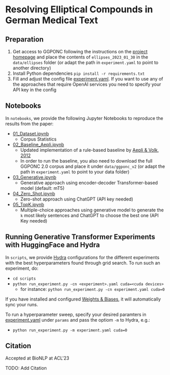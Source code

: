 # Resolving Elliptical Compounds in German Medical Text

## Preparation

1. Get access to GGPONC following the instructions on the [project homepage](https://www.leitlinienprogramm-onkologie.de/projekte/ggponc-english/) and place the contents of `ellipses_2023_01_30` in the `data/ellipses` folder (or adapt the path in `experiment.yaml` to point to another directory)
2. Install Python dependencies `pip install -r requirements.txt`
3. Fill and adjust the config file [experiment.yaml](scripts/experiment.yaml). If you want to use any of the approaches that require OpenAI services you need to specify your API key in the config

## Notebooks

In `notebooks`, we provide the following Jupyter Notebooks to reproduce the results from the paper:

- [01_Dataset.ipynb](notebooks/01_Dataset.ipynb)
    - Corpus Statistics
- [02_Baseline_Aepli.ipynb](notebooks/02_Baseline_Aepli.ipynb)
    - Updated implementation of a rule-based baseline by [Aepli & Volk, 2012](https://link.springer.com/chapter/10.1007/978-3-642-40722-2_1)
    - In order to run the baseline, you also need to download the full GGPONC 2.0 corpus and place it under `data/ggponc_v2` (or adapt the path in `experiment.yaml` to point to your data folder) 
- [03_Generative.ipynb](notebooks/03_Generative.ipynb)
    - Generative approach using encoder-decoder Transformer-based model (default: mT5)
- [04_Zero_Shot.ipynb](notebooks/04_Zero_Shot.ipynb)
    - Zero-shot approach using ChatGPT (API key needed)
- [05_TopK.ipynb](notebooks/05_TopK.ipynb)
    - Multiple-choice approaches using generative model to generate the `k` most likely sentences and ChatGPT to choose the best one (API Key needed) 

## Running Generative Transformer Experiments with HuggingFace and Hydra

In `scripts`, we provide [Hydra](https://github.com/facebookresearch/hydra) configurations for the different  experiments with the best hyperparameters found through grid search.
To run such an experiment, do:
- `cd scripts`
- `python run_experiment.py -cn <experiment>.yaml cuda=<cuda devices>`
    - for instance: `python run_experiment.py -cn experiment.yaml cuda=0`

If you have installed and configured [Weights & Biases](https://wandb.ai/), it will automatically sync your runs.

To run a hyperparameter sweep, specify your desired paramters in [experiment.yaml](scripts/experiment.yaml) under `params` and pass the optiom `-m` to Hydra, e.g.:
- `python run_experiment.py -m experiment.yaml cuda=0`

## Citation

Accepted at BioNLP at ACL'23

TODO: Add Citation

